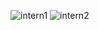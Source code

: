 ![intern1](https://user-images.githubusercontent.com/70007943/147811224-6beeee3c-978a-47df-80b7-c5779d5dbca7.png)
![intern2](https://user-images.githubusercontent.com/70007943/147811227-8ab73e92-9dfc-4d81-9839-b37e66244bef.png)
